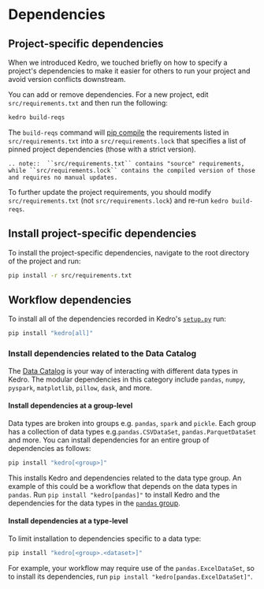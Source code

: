# Dependencies

## Project-specific dependencies
When we introduced Kedro, we touched briefly on how to specify a project's dependencies to make it easier for others to run your project and avoid version conflicts downstream.

You can add or remove dependencies. For a new project, edit `src/requirements.txt` and then run the following:

```bash
kedro build-reqs
```

The `build-reqs` command will [pip compile](https://github.com/jazzband/pip-tools#example-usage-for-pip-compile) the requirements listed in `src/requirements.txt` into a `src/requirements.lock` that specifies a list of pinned project dependencies (those with a strict version).

```eval_rst
.. note::  ``src/requirements.txt`` contains "source" requirements, while ``src/requirements.lock`` contains the compiled version of those and requires no manual updates.
```

To further update the project requirements, you should modify `src/requirements.txt` (not `src/requirements.lock`) and re-run `kedro build-reqs`.


## Install project-specific dependencies

To install the project-specific dependencies, navigate to the root directory of the project and run:

```bash
pip install -r src/requirements.txt
```

## Workflow dependencies

To install all of the dependencies recorded in Kedro's [`setup.py`](https://github.com/quantumblacklabs/kedro/blob/develop/setup.py) run:

```bash
pip install "kedro[all]"
```

### Install dependencies related to the Data Catalog

The [Data Catalog](../05_data/01_data_catalog.md) is your way of interacting with different data types in Kedro. The modular dependencies in this category include `pandas`, `numpy`, `pyspark`, `matplotlib`, `pillow`, `dask`, and more.

#### Install dependencies at a group-level

Data types are broken into groups e.g. `pandas`, `spark` and `pickle`. Each group has a collection of data types e.g.`pandas.CSVDataSet`, `pandas.ParquetDataSet` and more. You can install dependencies for an entire group of dependencies as follows:

```bash
pip install "kedro[<group>]"
```

This installs Kedro and dependencies related to the data type group. An example of this could be a workflow that depends on the data types in `pandas`. Run `pip install "kedro[pandas]"` to install Kedro and the dependencies for the data types in the [`pandas` group](https://github.com/quantumblacklabs/kedro/tree/develop/kedro/extras/datasets/pandas).

#### Install dependencies at a type-level

To limit installation to dependencies specific to a data type:

```bash
pip install "kedro[<group>.<dataset>]"
```

For example, your workflow may require use of the `pandas.ExcelDataSet`, so to install its dependencies, run `pip install "kedro[pandas.ExcelDataSet]"`.
